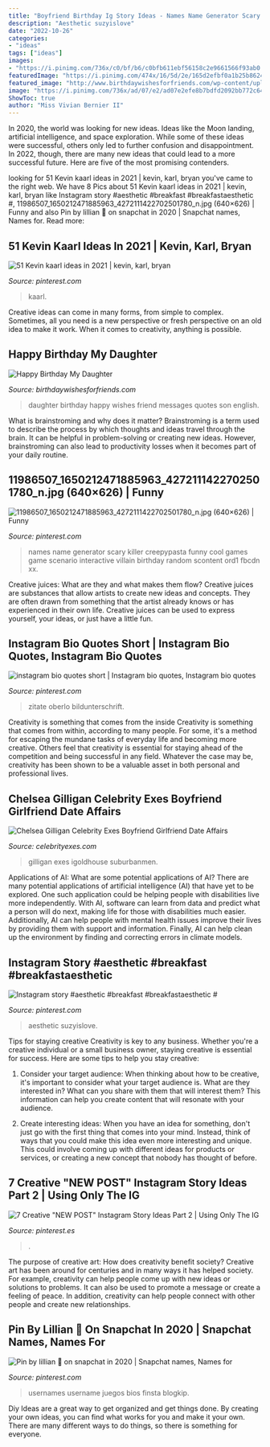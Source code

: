 ```yaml
---
title: "Boyfriend Birthday Ig Story Ideas - Names Name Generator Scary Killer Creepypasta Funny Cool Games Game Scenario Interactive Villain Birthday Random Scontent Ord1 Fbcdn Xx"
description: "Aesthetic suzyislove"
date: "2022-10-26"
categories:
- "ideas"
tags: ["ideas"]
images:
- "https://i.pinimg.com/736x/c0/bf/b6/c0bfb611ebf56158c2e9661566f93ab0.jpg"
featuredImage: "https://i.pinimg.com/474x/16/5d/2e/165d2efbf0a1b25b8624b640a8b7338c.jpg"
featured_image: "http://www.birthdaywishesforfriends.com/wp-content/uploads/2015/07/happy-birthday-my-daughter.jpg"
image: "https://i.pinimg.com/736x/ad/07/e2/ad07e2efe8b7bdfd2092bb772c64c2b6.jpg"
ShowToc: true
author: "Miss Vivian Bernier II"
---
```



In 2020, the world was looking for new ideas. Ideas like the Moon landing, artificial intelligence, and space exploration. While some of these ideas were successful, others only led to further confusion and disappointment. In 2022, though, there are many new ideas that could lead to a more successful future. Here are five of the most promising contenders.

	

		
looking for 51 Kevin kaarl ideas in 2021 | kevin, karl, bryan you've came to the right web. We have 8 Pics about 51 Kevin kaarl ideas in 2021 | kevin, karl, bryan like Instagram story #aesthetic #breakfast #breakfastaesthetic #, 11986507_1650212471885963_4272111422702501780_n.jpg (640×626) | Funny and also Pin by lillian 🍄 on snapchat in 2020 | Snapchat names, Names for. Read more:
		
    
## 51 Kevin Kaarl Ideas In 2021 | Kevin, Karl, Bryan

<img loading=lazy src="https://i.pinimg.com/474x/16/5d/2e/165d2efbf0a1b25b8624b640a8b7338c.jpg" onerror="this.onerror=null;this.src='https://tse1.mm.bing.net/th?id=OIP.gW0-bQ_nAM4vbw14YzG96gAAAA&amp;pid=15.1';" alt="51 Kevin kaarl ideas in 2021 | kevin, karl, bryan">

_Source: pinterest.com_

>kaarl. 

	

Creative ideas can come in many forms, from simple to complex. Sometimes, all you need is a new perspective or fresh perspective on an old idea to make it work. When it comes to creativity, anything is possible.

    
## Happy Birthday My Daughter

<img loading=lazy src="http://www.birthdaywishesforfriends.com/wp-content/uploads/2015/07/happy-birthday-my-daughter.jpg" onerror="this.onerror=null;this.src='https://tse3.mm.bing.net/th?id=OIP.yQNL7MYtOdC_dVxaJqHoPwHaKC&amp;pid=15.1';" alt="Happy Birthday My Daughter">

_Source: birthdaywishesforfriends.com_

>daughter birthday happy wishes friend messages quotes son english. 

	

What is brainstroming and why does it matter?
Brainstroming is a term used to describe the process by which thoughts and ideas travel through the brain. It can be helpful in problem-solving or creating new ideas. However, brainstroming can also lead to productivity losses when it becomes part of your daily routine.

    
## 11986507_1650212471885963_4272111422702501780_n.jpg (640×626) | Funny

<img loading=lazy src="https://i.pinimg.com/originals/f5/21/de/f521ded2accea1ff43260055ca2b7005.jpg" onerror="this.onerror=null;this.src='https://tse1.mm.bing.net/th?id=OIP.B2tMdh4tiRHzcJSH-fhEHAHaHP&amp;pid=15.1';" alt="11986507_1650212471885963_4272111422702501780_n.jpg (640×626) | Funny">

_Source: pinterest.com_

>names name generator scary killer creepypasta funny cool games game scenario interactive villain birthday random scontent ord1 fbcdn xx. 

	

Creative juices: What are they and what makes them flow?
Creative juices are substances that allow artists to create new ideas and concepts. They are often drawn from something that the artist already knows or has experienced in their own life. Creative juices can be used to express yourself, your ideas, or just have a little fun.

    
## Instagram Bio Quotes Short | Instagram Bio Quotes, Instagram Bio Quotes

<img loading=lazy src="https://i.pinimg.com/736x/83/5d/68/835d68c4cc040213667627563c2d97dd.jpg" onerror="this.onerror=null;this.src='https://tse4.mm.bing.net/th?id=OIP.0_mrHL-BjxbY0a_fNdP1swHaNL&amp;pid=15.1';" alt="instagram bio quotes short | Instagram bio quotes, Instagram bio quotes">

_Source: pinterest.com_

>zitate oberlo bildunterschrift. 

	

Creativity is something that comes from the inside
Creativity is something that comes from within, according to many people. For some, it's a method for escaping the mundane tasks of everyday life and becoming more creative. Others feel that creativity is essential for staying ahead of the competition and being successful in any field. Whatever the case may be, creativity has been shown to be a valuable asset in both personal and professional lives.

    
## Chelsea Gilligan Celebrity Exes Boyfriend Girlfriend Date Affairs

<img loading=lazy src="https://celebrityexes.com/hot/female/chelsea-gilligan-1.jpg" onerror="this.onerror=null;this.src='https://tse1.mm.bing.net/th?id=OIP.chPMkkApQM0-ypN79WI44AHaNI&amp;pid=15.1';" alt="Chelsea Gilligan Celebrity Exes Boyfriend Girlfriend Date Affairs">

_Source: celebrityexes.com_

>gilligan exes igoldhouse suburbanmen. 

	

Applications of AI: What are some potential applications of AI?
There are many potential applications of artificial intelligence (AI) that have yet to be explored. One such application could be helping people with disabilities live more independently. With AI, software can learn from data and predict what a person will do next, making life for those with disabilities much easier. Additionally, AI can help people with mental health issues improve their lives by providing them with support and information. Finally, AI can help clean up the environment by finding and correcting errors in climate models.

    
## Instagram Story #aesthetic #breakfast #breakfastaesthetic #

<img loading=lazy src="https://i.pinimg.com/736x/79/d0/39/79d039e5255ae2e562a6a94c53078e08.jpg" onerror="this.onerror=null;this.src='https://tse3.mm.bing.net/th?id=OIP.elwoBdrLvuFgwJ2WiVUDxgHaNL&amp;pid=15.1';" alt="Instagram story #aesthetic #breakfast #breakfastaesthetic #">

_Source: pinterest.com_

>aesthetic suzyislove. 

	

Tips for staying creative
Creativity is key to any business. Whether you're a creative individual or a small business owner, staying creative is essential for success. Here are some tips to help you stay creative: 
1. Consider your target audience: When thinking about how to be creative, it's important to consider what your target audience is. What are they interested in? What can you share with them that will interest them? This information can help you create content that will resonate with your audience. 

2. Create interesting ideas: When you have an idea for something, don't just go with the first thing that comes into your mind. Instead, think of ways that you could make this idea even more interesting and unique. This could involve coming up with different ideas for products or services, or creating a new concept that nobody has thought of before. 


    
## 7 Creative &quot;NEW POST&quot; Instagram Story Ideas Part 2 | Using Only The IG

<img loading=lazy src="https://i.pinimg.com/736x/ad/07/e2/ad07e2efe8b7bdfd2092bb772c64c2b6.jpg" onerror="this.onerror=null;this.src='https://tse2.mm.bing.net/th?id=OIP.YHc7EKRamqV5gyX5x135KAHaNK&amp;pid=15.1';" alt="7 Creative &quot;NEW POST&quot; Instagram Story Ideas Part 2 | Using Only The IG">

_Source: pinterest.es_

>. 

	

The purpose of creative art: How does creativity benefit society?
Creative art has been around for centuries and in many ways it has helped society. For example, creativity can help people come up with new ideas or solutions to problems. It can also be used to promote a message or create a feeling of peace. In addition, creativity can help people connect with other people and create new relationships.

    
## Pin By Lillian 🍄 On Snapchat In 2020 | Snapchat Names, Names For

<img loading=lazy src="https://i.pinimg.com/736x/c0/bf/b6/c0bfb611ebf56158c2e9661566f93ab0.jpg" onerror="this.onerror=null;this.src='https://tse1.mm.bing.net/th?id=OIP.RI5gqBpdIUENhAh6YAmqTwHaMx&amp;pid=15.1';" alt="Pin by lillian 🍄 on snapchat in 2020 | Snapchat names, Names for">

_Source: pinterest.com_

>usernames username juegos bios finsta blogkip. 

	

Diy Ideas are a great way to get organized and get things done. By creating your own ideas, you can find what works for you and make it your own. There are many different ways to do things, so there is something for everyone.

